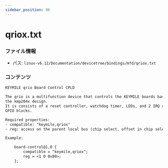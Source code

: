 ```yaml
---
sidebar_position: 86
---
```

# qriox.txt

### ファイル情報

- パス: `linux-v6.12/Documentation/devicetree/bindings/mfd/qriox.txt`

### コンテンツ

```txt
KEYMILE qrio Board Control CPLD

The qrio is a multifunction device that controls the KEYMILE boards based on
the kmp204x design.
It is consists of a reset controller, watchdog timer, LEDs, and 2 IRQ capable
GPIO blocks.

Required properties:
- compatible: "keymile,qriox"
- reg: access on the parent local bus (chip select, offset in chip select, size)

Example:

	board-control@1,0 {
		compatible = "keymile,qriox";
		reg = <1 0 0x80>;
	};

```
